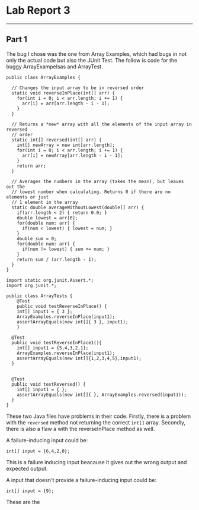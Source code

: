 # Lab Report 3
---

## Part 1
The bug I chose was the one from Array Examples, which had bugs in not only the actual code but also the JUnit Test. The follow is code for the buggy ArrayExampelsas and ArrayTest.

```
public class ArrayExamples {

  // Changes the input array to be in reversed order
  static void reverseInPlace(int[] arr) {
    for(int i = 0; i < arr.length; i += 1) {
      arr[i] = arr[arr.length - i - 1];
    }
  }

  // Returns a *new* array with all the elements of the input array in reversed
  // order
  static int[] reversed(int[] arr) {
    int[] newArray = new int[arr.length];
    for(int i = 0; i < arr.length; i += 1) {
      arr[i] = newArray[arr.length - i - 1];
    }
    return arr;
  }

  // Averages the numbers in the array (takes the mean), but leaves out the
  // lowest number when calculating. Returns 0 if there are no elements or just
  // 1 element in the array
  static double averageWithoutLowest(double[] arr) {
    if(arr.length < 2) { return 0.0; }
    double lowest = arr[0];
    for(double num: arr) {
      if(num < lowest) { lowest = num; }
    }
    double sum = 0;
    for(double num: arr) {
      if(num != lowest) { sum += num; }
    }
    return sum / (arr.length - 1);
  }
}

```

```
import static org.junit.Assert.*;
import org.junit.*;

public class ArrayTests {
	@Test 
	public void testReverseInPlace() {
    int[] input1 = { 3 };
    ArrayExamples.reverseInPlace(input1);
    assertArrayEquals(new int[]{ 3 }, input1);
	}

  @Test
  public void testReverseInPlace1(){
    int[] input1 = {5,4,3,2,1};
    ArrayExamples.reverseInPlace(input1);
    assertArrayEquals(new int[]{1,2,3,4,5},input1);
  }


  @Test
  public void testReversed() {
    int[] input1 = { };
    assertArrayEquals(new int[]{ }, ArrayExamples.reversed(input1));
  }
}
```
These two Java files have problems in their code. Firstly, there is a problem with the `reversed` method not returning the correct `int[]` array. Secondly, there is also a flaw a with the reverseInPlace method as well.

A failure-inducing input could be: 
```
int[] input = {6,4,2,0};
```
This is a failure inducing input beacause it gives out the wrong output and expected output.

A input that doesn't provide a failure-inducing input could be:
```
int[] input = {9};
```
These are the 

